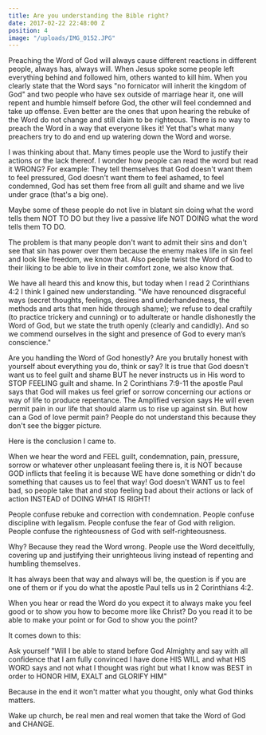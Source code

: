 ```yaml
---
title: Are you understanding the Bible right?
date: 2017-02-22 22:48:00 Z
position: 4
image: "/uploads/IMG_0152.JPG"
---
```


Preaching the Word of God will always cause different reactions in different people, always has, always will.
When Jesus spoke some people left everything behind and followed him, others wanted to kill him. When you clearly state that the Word says "no fornicator will inherit the kingdom of God" and two people who have sex outside of marriage hear it, one will repent and humble himself before God, the other will feel condemned and take up offense. Even better are the ones that upon hearing the rebuke of the Word do not change and still claim to be righteous.
There is no way to preach the Word in a way that everyone likes it!
Yet that's what many preachers try to do and end up watering down the Word and worse.

I was thinking about that.
Many times people use the Word to justify their actions or the lack thereof.
I wonder how people can read the word but read it WRONG?
For example:
They tell themselves that God doesn't want them to feel pressured, God doesn't want them to feel ashamed, to feel condemned, God has set them free from all guilt and shame and we live under grace (that's a big one).

Maybe some of these people do not live in blatant sin doing what the word tells them NOT TO DO but they live a passive life NOT DOING what the word tells them TO DO.

The problem is that many people don't want to admit their sins and don't see that sin has power over them because the enemy makes life in sin feel and look like freedom, we know that.
Also people twist the Word of God to their liking to be able to live in their comfort zone, we also know that.

We have all heard this and know this, but today when I read 2 Corinthians 4:2 I think I gained new understanding.
"We have renounced disgraceful ways (secret thoughts, feelings, desires and underhandedness, the methods and arts that men hide through shame); we refuse to deal craftily (to practice trickery and cunning) or to adulterate or handle dishonestly the Word of God, but we state the truth openly (clearly and candidly). And so we commend ourselves in the sight and presence of God to every man’s conscience."


Are you handling the Word of God honestly? Are you brutally honest with yourself about everything you do, think or say?
It is true that God doesn't want us to feel guilt and shame BUT he never instructs us in His word to STOP FEELING guilt and shame.
In 2 Corinthians 7:9-11 the apostle Paul says that God will makes us feel grief or sorrow concerning our actions or way of life to produce repentance.
The Amplified version says He will even permit pain in our life that should alarm us to rise up against sin.
But how can a God of love permit pain? People do not understand this because they don't see the bigger picture.

Here is the conclusion I came to.

When we hear the word and FEEL guilt, condemnation, pain, pressure, sorrow or whatever other unpleasant feeling there is, it is NOT because GOD inflicts that feeling it is because WE have done something or didn't do something that causes us to feel that way!
God doesn't WANT us to feel bad, so people take that and stop feeling bad about their actions or lack of action INSTEAD of DOING WHAT IS RIGHT!

People confuse rebuke and correction with condemnation.
People confuse discipline with legalism.
People confuse the fear of God with religion.
People confuse the righteousness of God with self-righteousness.


Why? Because they read the Word wrong.
People use the Word deceitfully, covering up and justifying their unrighteous living instead of repenting and humbling themselves.

It has always been that way and always will be, the question is if you are one of them or if you do what the apostle Paul tells us in 2 Corinthians 4:2.

When you hear or read the Word do you expect it to always make you feel good or to show you how to become more like Christ?
Do you read it to be able to make your point or for God to show you the point?


It comes down to this:

Ask yourself "Will I be able to stand before God Almighty and say with all confidence that I am fully convinced I have done HIS WILL and what HIS WORD says and not what I thought was right but what I know was BEST in order to HONOR HIM, EXALT and GLORIFY HIM"


Because in the end it won't matter what you thought, only what God thinks matters.


Wake up church, be real men and real women that take the Word of God and CHANGE.  